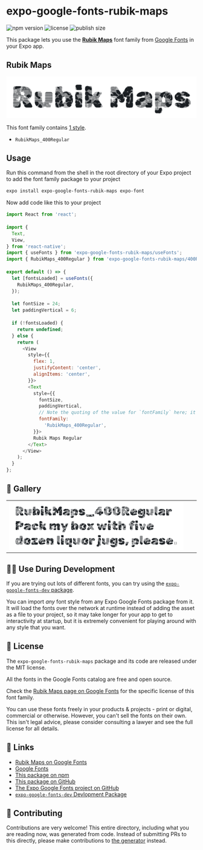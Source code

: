# expo-google-fonts-rubik-maps

![npm version](https://flat.badgen.net/npm/v/expo-google-fonts-rubik-maps)
![license](https://flat.badgen.net/github/license/expo/google-fonts)
![publish size](https://flat.badgen.net/packagephobia/install/expo-google-fonts-rubik-maps)

This package lets you use the [**Rubik Maps**](https://fonts.google.com/specimen/Rubik+Maps) font family from [Google Fonts](https://fonts.google.com/) in your Expo app.

## Rubik Maps

![Rubik Maps](./font-family.png)

This font family contains [1 style](#-gallery).

- `RubikMaps_400Regular`

## Usage

Run this command from the shell in the root directory of your Expo project to add the font family package to your project
```sh
expo install expo-google-fonts-rubik-maps expo-font
```

Now add code like this to your project
```js
import React from 'react';

import {
  Text,
  View,
} from 'react-native';
import { useFonts } from 'expo-google-fonts-rubik-maps/useFonts';
import { RubikMaps_400Regular } from 'expo-google-fonts-rubik-maps/400Regular';

export default () => {
  let [fontsLoaded] = useFonts({
    RubikMaps_400Regular,
  });

  let fontSize = 24;
  let paddingVertical = 6;

  if (!fontsLoaded) {
    return undefined;
  } else {
    return (
      <View
        style={{
          flex: 1,
          justifyContent: 'center',
          alignItems: 'center',
        }}>
        <Text
          style={{
            fontSize,
            paddingVertical,
            // Note the quoting of the value for `fontFamily` here; it expects a string!
            fontFamily:
              'RubikMaps_400Regular',
          }}>
          Rubik Maps Regular
        </Text>
      </View>
    );
  }
};

```

## 🔡 Gallery


||||
|-|-|-|
|![RubikMaps_400Regular](.//400Regular/RubikMaps_400Regular.ttf.png)||||


## 👩‍💻 Use During Development

If you are trying out lots of different fonts, you can try using the [`expo-google-fonts-dev` package](https://github.com/freeboub/google-fonts/tree/master/font-packages/dev#readme).

You can import *any* font style from any Expo Google Fonts package from it. It will load the fonts
over the network at runtime instead of adding the asset as a file to your project, so it may take longer
for your app to get to interactivity at startup, but it is extremely convenient
for playing around with any style that you want.

## 📖 License

The `expo-google-fonts-rubik-maps` package and its code are released under the MIT license.

All the fonts in the Google Fonts catalog are free and open source.

Check the [Rubik Maps page on Google Fonts](https://fonts.google.com/specimen/Rubik+Maps) for the specific license of this font family.

You can use these fonts freely in your products & projects - print or digital, commercial or otherwise. However, you can't sell the fonts on their own. This isn't legal advice, please consider consulting a lawyer and see the full license for all details.

## 🔗 Links

- [Rubik Maps on Google Fonts](https://fonts.google.com/specimen/Rubik+Maps)
- [Google Fonts](https://fonts.google.com/)
- [This package on npm](https://www.npmjs.com/package/expo-google-fonts-rubik-maps)
- [This package on GitHub](https://github.com/freeboub/google-fonts/tree/master/font-packages/rubik-maps)
- [The Expo Google Fonts project on GitHub](https://github.com/freeboub/google-fonts)
- [`expo-google-fonts-dev` Devlopment Package](https://github.com/freeboub/google-fonts/tree/master/font-packages/dev)

## 🤝 Contributing

Contributions are very welcome! This entire directory, including what you are reading now, was generated from code. Instead of submitting PRs to this directly, please make contributions to [the generator](https://github.com/freeboub/google-fonts/tree/master/packages/generator) instead.
